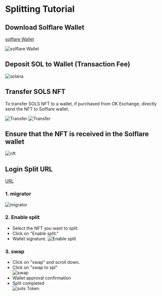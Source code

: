 # Splitting Tutorial

## Download Solflare Wallet

[solflare Wallet](https://solflare.com)

![solflare Wallet](./../../.vuepress/public/images/solflare.png "solflare Wallet")

## Deposit SOL to Wallet (Transaction Fee)

![solana](./../../.vuepress/public/images/sol.jpg "solana")

## Transfer SOLS NFT

To transfer SOLS NFT to a wallet, if purchased from OK Exchange, directly send the NFT to Solflare wallet.

![Transfer](./../../.vuepress/public/images/转移.png "Transfer")
![Transfer](./../../.vuepress/public/images/转移1.png "Transfer")

## Ensure that the NFT is received in the Solflare wallet

![nft](./../../.vuepress/public/images/nft.png "nft")

## Login Split URL

[ URL](https://www.spl20.io/libremigrator/DGn2nHnGqLucsfZiVgvJy4MFShkJJskHdix7WQ4eezQF)

### 1. migrator

![migrator](./../../.vuepress/public/images/migrator.png "migrator")

### 2. Enable split

- Select the NFT you want to split.
- Click on "Enable split."
- Wallet signature.
  ![Enable split](./../../.vuepress/public/images/1.png "Enable split")

### 3. swap

- Click on "swap" and scroll down.
- Click on "swap to spl"
  <br>
  ![swap](./../../.vuepress/public/images/2.png "swap")
- Wallet approval confirmation
- Split completed
  <br>
  ![sols Token](./../../.vuepress/public/images/3.png "sols Token")
